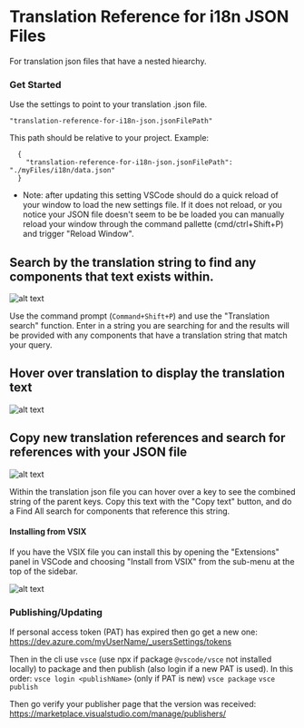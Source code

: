 # Translation Reference for i18n JSON Files

For translation json files that have a nested hiearchy.

### Get Started

Use the settings to point to your translation .json file.

`"translation-reference-for-i18n-json.jsonFilePath"`

This path should be relative to your project. Example:

```
  {
    "translation-reference-for-i18n-json.jsonFilePath": "./myFiles/i18n/data.json"
  }
```

- Note: after updating this setting VSCode should do a quick reload of your window to load the new settings file. If it does not reload, or you notice your JSON file doesn't seem to be be loaded you can manually reload your window through the command pallette (cmd/ctrl+Shift+P) and trigger "Reload Window".

## Search by the translation string to find any components that text exists within.

![alt text](translation_search.png)

Use the command prompt (`Command+Shift+P`) and use the "Translation search" function. Enter in a string you are searching for and the results will be provided with any components that have a translation string that match your query.

## Hover over translation to display the translation text

![alt text](hover_over.png)

## Copy new translation references and search for references with your JSON file

![alt text](find_references.png)

Within the translation json file you can hover over a key to see the combined string of the parent keys. Copy this text with the "Copy text" button, and do a Find All search for components that reference this string.

#### Installing from VSIX

If you have the VSIX file you can install this by opening the "Extensions" panel in VSCode and choosing "Install from VSIX" from the sub-menu at the top of the sidebar.

![alt text](vsix_menu.png)

### Publishing/Updating

If personal access token (PAT) has expired then go get a new one: https://dev.azure.com/myUserName/_usersSettings/tokens

Then in the cli use `vsce` (use npx if package `@vscode/vsce` not installed locally) to package and then publish (also login if a new PAT is used). In this order:
`vsce login <publishName>` (only if PAT is new)
`vsce package`
`vsce publish`

Then go verify your publisher page that the version was received:
https://marketplace.visualstudio.com/manage/publishers/<publisherName>
